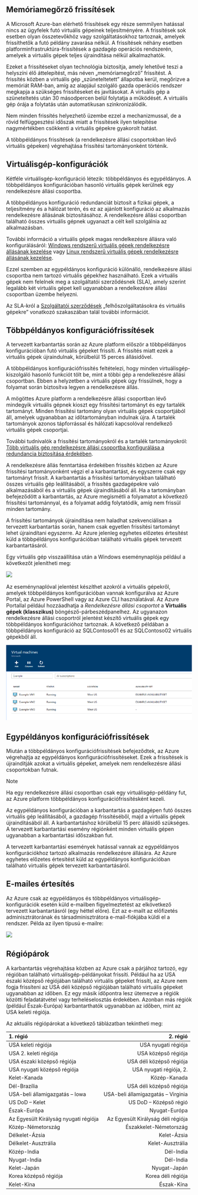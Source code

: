 

## <a name="memory-preserving-updates"></a>Memóriamegőrző frissítések
A Microsoft Azure-ban elérhető frissítések egy része semmilyen hatással nincs az ügyfelek futó virtuális gépeinek teljesítményére. A frissítések sok esetben olyan összetevőkhöz vagy szolgáltatásokhoz tartoznak, amelyek frissíthetők a futó példány zavarása nélkül. A frissítések néhány esetben platforminfrastruktúra-frissítések a gazdagép operációs rendszerén, amelyek a virtuális gépek teljes újraindítása nélkül alkalmazhatók.

Ezeket a frissítéseket olyan technológia biztosítja, amely lehetővé teszi a helyszíni élő áttelepítést, más néven „memóriamegőrző” frissítést. A frissítés közben a virtuális gép „szüneteltetett” állapotba kerül, megőrizve a memóriát RAM-ban, amíg az alapjául szolgáló gazda operációs rendszer megkapja a szükséges frissítéseket és javításokat. A virtuális gép a szüneteltetés után 30 másodpercen belül folytatja a működését. A virtuális gép órája a folytatás után automatikusan szinkronizálódik.

Nem minden frissítés helyezhető üzembe ezzel a mechanizmussal, de a rövid felfüggesztési időszak miatt a frissítések ilyen telepítése nagymértékben csökkenti a virtuális gépekre gyakorolt hatást.

A többpéldányos frissítések (a rendelkezésre állási csoportokban lévő virtuális gépeken) végrehajtása frissítési tartományonként történik.  

## <a name="virtual-machine-configurations"></a>Virtuálisgép-konfigurációk
Kétféle virtuálisgép-konfiguráció létezik: többpéldányos és egypéldányos. A többpéldányos konfigurációban hasonló virtuális gépek kerülnek egy rendelkezésre állási csoportba.

A többpéldányos konfiguráció redundanciát biztosít a fizikai gépek, a teljesítmény és a hálózat terén, és ez az ajánlott konfiguráció az alkalmazás rendelkezésre állásának biztosításához. A rendelkezésre állási csoportban található összes virtuális gépnek ugyanazt a célt kell szolgálnia az alkalmazásban.

További információ a virtuális gépek magas rendelkezésre állásra való konfigurálásáról: [Windows rendszerű virtuális gépek rendelkezésre állásának kezelése](../articles/virtual-machines/windows/manage-availability.md?toc=%2fazure%2fvirtual-machines%2fwindows%2ftoc.json) vagy [Linux rendszerű virtuális gépek rendelkezésre állásának kezelése](../articles/virtual-machines/linux/manage-availability.md?toc=%2fazure%2fvirtual-machines%2flinux%2ftoc.json).

Ezzel szemben az egypéldányos konfiguráció különálló, rendelkezésre állási csoportba nem tartozó virtuális gépekhez használható. Ezek a virtuális gépek nem felelnek meg a szolgáltatói szerződésnek (SLA), amely szerint legalább két virtuális gépet kell ugyanabban a rendelkezésre állási csoportban üzembe helyezni.

Az SLA-król a [Szolgáltatói szerződések](https://azure.microsoft.com/support/legal/sla/) „felhőszolgáltatásokra és virtuális gépekre” vonatkozó szakaszában talál további információt.

## <a name="multi-instance-configuration-updates"></a>Többpéldányos konfigurációfrissítések
A tervezett karbantartás során az Azure platform először a többpéldányos konfigurációban futó virtuális gépeket frissíti. A frissítés miatt ezek a virtuális gépek újraindulnak, körülbelül 15 perces állásidővel.

A többpéldányos konfigurációfrissítés feltételezi, hogy minden virtuálisgép-kiszolgáló hasonló funkciót tölt be, mint a többi gép a rendelkezésre állási csoportban. Ebben a helyzetben a virtuális gépek úgy frissülnek, hogy a folyamat során biztosítva legyen a rendelkezésre állás.

A mögöttes Azure platform a rendelkezésre állási csoportban lévő mindegyik virtuális gépnek kioszt egy frissítési tartományt és egy tartalék tartományt. Minden frissítési tartomány olyan virtuális gépek csoportjából áll, amelyek ugyanabban az időtartományban indulnak újra. A tartalék tartományok azonos tápforrással és hálózati kapcsolóval rendelkező virtuális gépek csoportjai.


További tudnivalók a frissítési tartományokról és a tartalék tartományokról: [Több virtuális gép rendelkezésre állási csoportba konfigurálása a redundancia biztosítása érdekében](../articles/virtual-machines/windows/manage-availability.md#configure-multiple-virtual-machines-in-an-availability-set-for-redundancy).

A rendelkezésre állás fenntartása érdekében frissítés közben az Azure frissítési tartományonként végzi el a karbantartást, és egyszerre csak egy tartományt frissít. A karbantartás a frissítési tartományokban található összes virtuális gép leállításából, a frissítés gazdagépekre való alkalmazásából és a virtuális gépek újraindításából áll. Ha a tartományban befejeződött a karbantartás, az Azure megismétli a folyamatot a következő frissítési tartománnyal, és a folyamat addig folytatódik, amíg nem frissül minden tartomány.

A frissítési tartományok újraindítása nem haladhat szekvenciálisan a tervezett karbantartás során, hanem csak egyetlen frissítési tartományt lehet újraindítani egyszerre. Az Azure jelenleg egyhetes előzetes értesítést küld a többpéldányos konfigurációban található virtuális gépek tervezett karbantartásáról.

Egy virtuális gép visszaállítása után a Windows eseménynaplója például a következőt jelenítheti meg:

<!--Image reference-->
![][image2]


Az eseménynaplóval jelentést készíthet azokról a virtuális gépekről, amelyek többpéldányos konfigurációban vannak konfigurálva az Azure Portal, az Azure PowerShell vagy az Azure CLI használatával. Az Azure Portallal például hozzáadhatja a _Rendelkezésre állási csoportot_ a **Virtuális gépek (klasszikus)** böngésző-párbeszédpanelhez. Az ugyanazon rendelkezésre állási csoportról jelentést készítő virtuális gépek egy többpéldányos konfigurációhoz tartoznak. A következő példában a többpéldányos konfiguráció az SQLContoso01 és az SQLContoso02 virtuális gépekből áll.

<!--Image reference-->
  ![Virtuális gépek (klasszikus) nézet az Azure Portalról][image4]

## <a name="single-instance-configuration-updates"></a>Egypéldányos konfigurációfrissítések
Miután a többpéldányos konfigurációfrissítések befejeződtek, az Azure végrehajtja az egypéldányos konfigurációfrissítéseket. Ezek a frissítések is újraindítják azokat a virtuális gépeket, amelyek nem rendelkezésre állási csoportokban futnak.

> [!NOTE]
> Ha egy rendelkezésre állási csoportban csak egy virtuálisgép-példány fut, az Azure platform többpéldányos konfigurációfrissítésként kezeli.
>

Az egypéldányos konfigurációban a karbantartás a gazdagépen futó összes virtuális gép leállításából, a gazdagép frissítéséből, majd a virtuális gépek újraindításából áll. A karbantartáshoz körülbelül 15 perc állásidő szükséges. A tervezett karbantartási esemény régiónként minden virtuális gépen ugyanabban a karbantartási időszakban fut.


A tervezett karbantartási események hatással vannak az egypéldányos konfigurációkhoz tartozó alkalmazás rendelkezésre állására. Az Azure egyhetes előzetes értesítést küld az egypéldányos konfigurációban található virtuális gépek tervezett karbantartásáról.

## <a name="email-notification"></a>E-mailes értesítés
Az Azure csak az egypéldányos és többpéldányos virtuálisgép-konfigurációk esetén küld e-mailben figyelmeztetést az elkövetkező tervezett karbantartásról (egy héttel előre). Ezt az e-mailt az előfizetés adminisztrátorának és társadminisztrátora e-mail-fiókjába küldi el a rendszer. Példa az ilyen típusú e-mailre:

<!--Image reference-->
![][image1]

## <a name="region-pairs"></a>Régiópárok

A karbantartás végrehajtása közben az Azure csak a párjához tartozó, egy régióban található virtuálisgép-példányokat frissíti. Például ha az USA északi középső régiójában található virtuális gépeket frissíti, az Azure nem fogja frissíteni az USA déli középső régiójában található virtuális gépeket ugyanabban az időben. Ez egy másik időpontra lesz ütemezve a régiók közötti feladatátvétel vagy terheléselosztás érdekében. Azonban más régiók (például Észak-Európa) karbantarthatók ugyanabban az időben, mint az USA keleti régiója.

Az aktuális régiópárokat a következő táblázatban tekintheti meg:

| 1. régió | 2. régió |
|:--- | ---:|
| USA keleti régiója |USA nyugati régiója |
| USA 2. keleti régiója |USA középső régiója |
| USA északi középső régiója |USA déli középső régiója |
| USA nyugati középső régiója |USA nyugati régiója, 2. |
| Kelet-Kanada |Közép-Kanada |
| Dél-Brazília |USA déli középső régiója |
| USA-beli államigazgatás – Iowa |USA-beli államigazgatás – Virginia |
| US DoD – Kelet |US DoD – Középső régió |
| Észak-Európa |Nyugat-Európa |
| Az Egyesült Királyság nyugati régiója |Az Egyesült Királyság déli régiója |
| Közép-Németország |Északkelet-Németország |
| Délkelet-Ázsia |Kelet-Ázsia |
| Délkelet-Ausztrália |Kelet-Ausztrália |
| Közép-India |Dél-India |
| Nyugat-India |Dél-India |
| Kelet-Japán |Nyugat-Japán |
| Korea középső régiója |Korea déli régiója |
| Kelet-Kína |Észak-Kína |


<!--Anchors-->
[image1]: ./media/virtual-machines-common-planned-maintenance/vmplanned1.png
[image2]: ./media/virtual-machines-common-planned-maintenance/EventViewerPostReboot.png
[image3]: ./media/virtual-machines-planned-maintenance/RegionPairs.PNG
[image4]: ./media/virtual-machines-common-planned-maintenance/availabilitysetexample.png


<!--Link references-->
[Virtual Machines Manage Availability]: ../articles/virtual-machines/virtual-machines-windows-hero-tutorial.md

[Understand planned versus unplanned maintenance]: ../articles/virtual-machines/windows/manage-availability.md#Understand-planned-versus-unplanned-maintenance/
